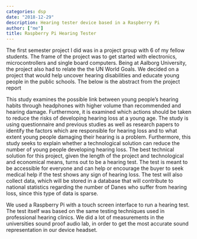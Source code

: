 ```yaml
---
categories: dsp
date: "2018-12-29"
description: Hearing tester device based in a Raspberry Pi
author: ["me"]
title: Raspberry Pi Hearing Tester
---
```


The first semester project I did was in a project group with 6 of my fellow students. The frame of the project was to get started with electronics, microcontrollers and single board computers. Being at Aalborg University, the project also had to relate the the UN World Goals. We decided on a project that would help uncover hearing disabilities and educate young people in the public schools. The below is the abstract from the project report

This study examines the possible link between young people’s hearing habits through headphones with higher volume than recommended and hearing damage. Furthermore, it is examined which actions should be taken to reduce the risks of developing hearing loss at a young age. The study is using questionnaire and previous studies as well as research papers to identify the factors which are responsible for hearing loss and to what extent young people damaging their hearing is a problem. Furthermore, this study seeks to explain whether a technological solution can reduce the number of young people developing hearing loss.
The best technical solution for this project, given the length of the project and technological and economical means, turns out to be a hearing test. The test is meant to be accessible for everyone and can help or encourage the buyer to seek medical help if the test shows any sign of hearing loss. The test will also collect data, which will be stored in a database that will contribute to national statistics regarding the number of Danes who suffer from hearing loss, since this type of data is sparse.

We used a Raspberry Pi with a touch screen interface to run a hearing test. The test itself was based on the same testing techniques used in professional hearing clinics. We did a lot of measurements in the universities sound proof audio lab, in order to get the most accurate sound representation in our device headset.